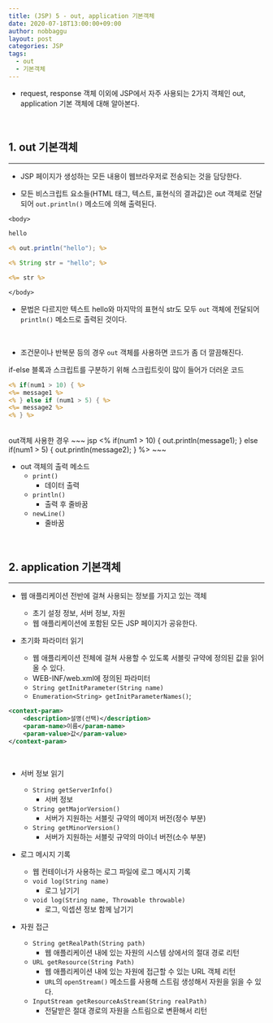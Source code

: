 ```yaml
---
title: (JSP) 5 - out, application 기본객체
date: 2020-07-18T13:00:00+09:00
author: nobbaggu
layout: post
categories: JSP
tags:
  - out
  - 기본객체
---
```


+ request, response 객체 이외에 JSP에서 자주 사용되는 2가지 객체인 out, application 기본 객체에 대해 알아본다.

<br>

## 1. out 기본객체 ##
----

+ JSP 페이지가 생성하는 모든 내용이 웹브라우저로 전송되는 것을 담당한다.

+ 모든 비스크립트 요소들(HTML 태그, 텍스트, 표현식의 결과값)은 out 객체로 전달되어 `out.println()` 메소드에 의해 출력된다.

~~~ jsp
<body>

hello

<% out.println("hello"); %>

<% String str = "hello"; %>

<%= str %>

</body>
~~~

+ 문법은 다르지만 텍스트 hello와 마지막의 표현식 str도 모두 `out` 객체에 전달되어 `println()` 메소드로 출력된 것이다.

<br>

+ 조건문이나 반복문 등의 경우 `out` 객체를 사용하면 코드가 좀 더 깔끔해진다.

if-else 블록과 스크립트를 구분하기 위해 스크립트릿이 많이 들어가 더러운 코드 

~~~ jsp
<% if(num1 > 10) { %>
<%= message1 %>
<% } else if (num1 > 5) { %>
<%= message2 %>
<% } %>
~~~

<br>
out객체 사용한 경우
~~~ jsp
<%
if(num1 > 10) {
	out.println(message1);
} else if(num1 > 5) {
	out.println(message2);
}
%>
~~~

<br>

+ out 객체의 출력 메소드
	+ `print()`
		+ 데이터 출력
	+ `println()`
		+ 출력 후 줄바꿈
	+ `newLine()`
		+ 줄바꿈

<br>

## 2. application 기본객체 ##
----

+ 웹 애플리케이션 전반에 걸쳐 사용되는 정보를 가지고 있는 객체
	+ 초기 설정 정보, 서버 정보, 자원
	+ 웹 애플리케이션에 포함된 모든 JSP 페이지가 공유한다.
	
+ 초기화 파라미터 읽기
	+ 웹 애플리케이션 전체에 걸쳐 사용할 수 있도록 서블릿 규약에 정의된 값을 읽어올 수 있다.
	+ WEB-INF/web.xml에 정의된 파라미터
	+ `String getInitParameter(String name)`
	+ `Enumeration<String> getInitParameterNames()`;
	
~~~ xml
<context-param>
	<description>설명(선택)</description>
	<param-name>이름</param-name>
	<param-value>값</param-value>
</context-param>
~~~

<br>

+ 서버 정보 읽기
	+ `String getServerInfo()`
		+ 서버 정보
	+ `String getMajorVersion()`
		+ 서버가 지원하는 서블릿 규약의 메이저 버전(정수 부분)
	+ `String getMinorVersion()`
		+ 서버가 지원하는 서블릿 규약의 마이너 버전(소수 부분)
		
+ 로그 메시지 기록
	+ 웹 컨테이너가 사용하는 로그 파일에 로그 메시지 기록
	+ `void log(String name)`
		+ 로그 남기기
	+ `void log(String name, Throwable throwable)`
		+ 로그, 익셉션 정보 함께 남기기
		
+ 자원 접근
	+ `String getRealPath(String path)`
		+ 웹 애플리케이션 내에 있는 자원의 시스템 상에서의 절대 경로 리턴
	+ `URL getResource(String Path)`
		+ 웹 애플리케이션 내에 있는 자원에 접근할 수 있는 URL 객체 리턴
		+ `URL`의 `openStream()` 메소드를 사용해 스트림 생성해서 자원을 읽을 수 있다.
	+ `InputStream getResourceAsStream(String realPath)`
		+ 전달받은 절대 경로의 자원을 스트림으로 변환해서 리턴
